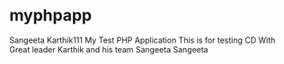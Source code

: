 # myphpapp
Sangeeta Karthik111
My Test PHP Application
This is for testing CD
With Great leader  Karthik and his team
Sangeeta
Sangeeta
